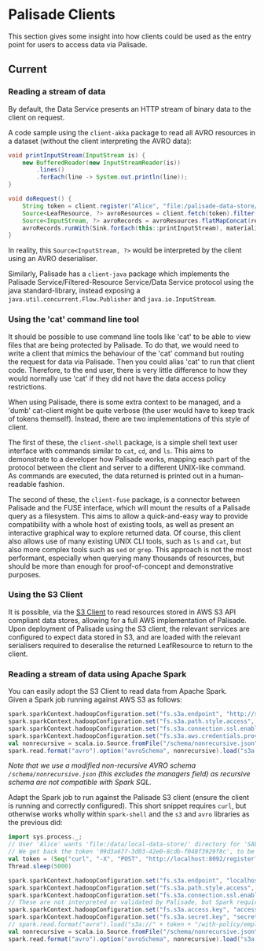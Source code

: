 <!---
Copyright 2018-2021 Crown Copyright

Licensed under the Apache License, Version 2.0 (the "License");
you may not use this file except in compliance with the License.
You may obtain a copy of the License at

  http://www.apache.org/licenses/LICENSE-2.0

Unless required by applicable law or agreed to in writing, software
distributed under the License is distributed on an "AS IS" BASIS,
WITHOUT WARRANTIES OR CONDITIONS OF ANY KIND, either express or implied.
See the License for the specific language governing permissions and
limitations under the License.
--->

# Palisade Clients
This section gives some insight into how clients could be used as the entry point for users to access data via Palisade.

## Current

### Reading a stream of data
By default, the Data Service presents an HTTP stream of binary data to the client on request.

A code sample using the `client-akka` package to read all AVRO resources in a dataset (without the client interpreting the AVRO data):
```java
void printInputStream(InputStream is) {
    new BufferedReader(new InputStreamReader(is))
        .lines()
        .forEach(line -> System.out.println(line));
}

void doRequest() {
    String token = client.register("Alice", "file:/palisade-data-store/dataset-1/", "").toCompletableFuture().join()
    Source<LeafResource, ?> avroResources = client.fetch(token).filter(resource -> resource.getType().equals("AVRO"));
    Source<InputStream, ?> avroRecords = avroResources.flatMapConcat(resource -> client.read(token, resource));
    avroRecords.runWith(Sink.forEach(this::printInputStream), materializer);
}
```
In reality, this `Source<InputStream, ?>` would be interpreted by the client using an AVRO deserialiser.

Similarly, Palisade has a `client-java` package which implements the Palisade Service/Filtered-Resource Service/Data Service protocol using the java standard-library, instead exposing a `java.util.concurrent.Flow.Publisher` and `java.io.InputStream`.

### Using the 'cat' command line tool
It should be possible to use command line tools like 'cat' to be able to view files that are being protected by Palisade. 
To do that, we would need to write a client that mimics the behaviour of the 'cat' command but routing the request for data via Palisade. 
Then you could alias 'cat' to run that client code. 
Therefore, to the end user, there is very little difference to how they would normally use 'cat' if they did not have the data access policy restrictions.

When using Palisade, there is some extra context to be managed, and a 'dumb' cat-client might be quite verbose (the user would have to keep track of tokens themself).
Instead, there are two implementations of this style of client.

The first of these, the `client-shell` package, is a simple shell text user interface with commands similar to `cat`, `cd`, and `ls`.
This aims to demonstrate to a developer how Palisade works, mapping each part of the protocol between the client and server to a different UNIX-like command.
As commands are executed, the data returned is printed out in a human-readable fashion.

The second of these, the `client-fuse` package, is a connector between Palisade and the FUSE interface, which will mount the results of a Palisade query as a filesystem.
This aims to allow a quick-and-easy way to provide compatibility with a whole host of existing tools, as well as present an interactive graphical way to explore returned data.
Of course, this client also allows use of many existing UNIX CLI tools, such as `ls` and `cat`, but also more complex tools such as `sed` or `grep`.
This approach is not the most performant, especially when querying many thousands of resources, but should be more than enough for proof-of-concept and demonstrative purposes.


### Using the S3 Client
It is possible, via the [S3 Client](https://github.com/gchq/Palisade-clients/tree/main/client-s3) to read resources stored in AWS S3 API compliant data stores, allowing for a full AWS implementation of Palisade. 
Upon deployment of Palisade using the S3 client, the relevant services are configured to expect data stored in S3, and are loaded with the relevant serialisers required to deseralise the returned LeafResource to return to the client.  

### Reading a stream of data using Apache Spark
You can easily adopt the S3 Client to read data from Apache Spark.  
Given a Spark job running against AWS S3 as follows:

```scala
spark.sparkContext.hadoopConfiguration.set("fs.s3a.endpoint", "http://s3.eu-west-2.amazonaws.com/")
spark.sparkContext.hadoopConfiguration.set("fs.s3a.path.style.access", "true")
spark.sparkContext.hadoopConfiguration.set("fs.s3a.connection.ssl.enabled", "false")
spark.sparkContext.hadoopConfiguration.set("fs.s3a.aws.credentials.provider", "com.amazonaws.auth.DefaultAWSCredentialsProviderChain")
val nonrecursive = scala.io.Source.fromFile("/schema/nonrecursive.json").mkString
spark.read.format("avro").option("avroSchema", nonrecursive).load("s3a://palisade-application-dev/data/remote-data-store/data/employee_file0.avro").show()
```

_Note that we use a modified non-recursive AVRO schema `/schema/nonrecursive.json` (this excludes the managers field) as recursive schema are not compatible with Spark SQL._

Adapt the Spark job to run against the Palisade S3 client (ensure the client is running and correctly configured).
This short snippet requires `curl`, but otherwise works wholly within `spark-shell` and the `s3` and `avro` libraries as the previous did:

```scala
import sys.process._;
// User 'Alice' wants 'file:/data/local-data-store/' directory for 'SALARY' purposes
// We get back the token '09d3a677-3d03-42e0-8cdb-f048f3929f8c', to be used as a bucket-name
val token = (Seq("curl", "-X", "POST", "http://localhost:8092/register?userId=Alice&resourceId=file%3A%2Fdata%2Flocal-data-store%2F&purpose=SALARY")!!).stripSuffix("\n")
Thread.sleep(5000)

spark.sparkContext.hadoopConfiguration.set("fs.s3a.endpoint", "localhost:8092/request")
spark.sparkContext.hadoopConfiguration.set("fs.s3a.path.style.access", "true")
spark.sparkContext.hadoopConfiguration.set("fs.s3a.connection.ssl.enabled", "false")
// These are not interpreted or validated by Palisade, but Spark requires them to be non-null
spark.sparkContext.hadoopConfiguration.set("fs.s3a.access.key", "accesskey")
spark.sparkContext.hadoopConfiguration.set("fs.s3a.secret.key", "secretkey")
// spark.read.format("avro").load("s3a://" + token + "/with-policy/employee_small.avro").show()
val nonrecursive = scala.io.Source.fromFile("/schema/nonrecursive.json").mkString
spark.read.format("avro").option("avroSchema", nonrecursive).load("s3a://" + token + "/data/employee_file0.avro").show()
```
